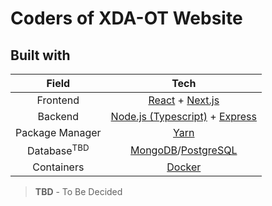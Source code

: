 # Coders of XDA-OT Website

## Built with 

|        **Field**       	|             **Tech**             	                                            |
|:----------------------: |:-----------------------------------------------------------------------------:|
| Frontend        	      | [React](https://reactjs.org) + [Next.js](https://nextjs.org)         	        |
| Backend        	        | [Node.js (Typescript)](https://nodejs.org) + [Express](https://expressjs.com) |
| Package Manager    	    | [Yarn](https://yarnpkg.com/)               	                                  |
| Database<sup>TBD</sup> 	| [MongoDB](https://www.mongodb.com/)/[PostgreSQL](https://www.postgresql.org/) |
| Containers       	      | [Docker](https://www.docker.com) 	                                            |

> **TBD** - To Be Decided
